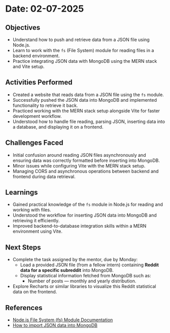 # Date: 02-07-2025

## Objectives
- Understand how to push and retrieve data from a JSON file using Node.js.
- Learn to work with the `fs` (File System) module for reading files in a backend environment.
- Practice integrating JSON data with MongoDB using the MERN stack and Vite setup.

## Activities Performed
- Created a website that reads data from a JSON file using the `fs` module.
- Successfully pushed the JSON data into MongoDB and implemented functionality to retrieve it back.
- Practiced working with the MERN stack setup alongside Vite for faster development workflow.
- Understood how to handle file reading, parsing JSON, inserting data into a database, and displaying it on a frontend.

## Challenges Faced
- Initial confusion around reading JSON files asynchronously and ensuring data was correctly formatted before inserting into MongoDB.
- Minor issues while configuring Vite with the MERN stack setup.
- Managing CORS and asynchronous operations between backend and frontend during data retrieval.

## Learnings
- Gained practical knowledge of the `fs` module in Node.js for reading and working with files.
- Understood the workflow for inserting JSON data into MongoDB and retrieving it efficiently.
- Improved backend-to-database integration skills within a MERN environment using Vite.

## Next Steps
- Complete the task assigned by the mentor, due by Monday:
  - Load a provided JSON file (from a fellow intern) containing **Reddit data for a specific subreddit** into MongoDB.
  - Display statistical information fetched from MongoDB such as:
    - Number of posts — monthly and yearly distribution.
- Explore Recharts or similar libraries to visualize this Reddit statistical data on the frontend.

## References
- [Node.js File System (fs) Module Documentation](https://nodejs.org/api/fs.html)
- [How to import JSON data into MongoDB](https://www.mongodb.com/docs/manual/reference/program/mongoimport/)
